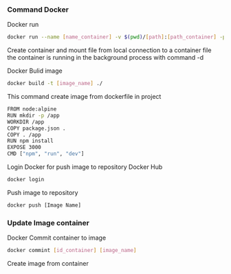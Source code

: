 ### Command Docker

Docker run 
```sh
docker run --name [name_container] -v $(pwd)/[path]:[path_container] -p [export]:[inport] -d [images]
```
Create container and mount file from local connection to a container file <br/>
the container is running in the background process with command -d


Docker Bulid image
```sh
docker build -t [image_name] ./
```
This command create image from dockerfile in project
```sh
FROM node:alpine
RUN mkdir -p /app
WORKDIR /app
COPY package.json .
COPY . /app
RUN npm install
EXPOSE 3000
CMD ["npm", "run", "dev"]
```

Login Docker for push image to repository Docker Hub
```sh
docker login
```
Push image to repository
```sh
docker push [Image Name]
```
### Update Image container

Docker Commit container to image
```sh
docker commint [id_container] [image_name]
```
Create image from container 
